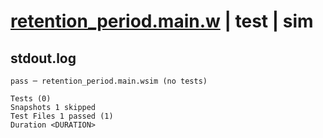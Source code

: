 # [retention_period.main.w](../../../../../../tests/sdk_tests/queue/retention_period.main.w) | test | sim

## stdout.log
```log
pass ─ retention_period.main.wsim (no tests)

Tests (0)
Snapshots 1 skipped
Test Files 1 passed (1)
Duration <DURATION>
```

